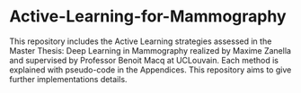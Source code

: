 # Active-Learning-for-Mammography
This repository includes the Active Learning strategies assessed in the Master Thesis: Deep Learning in Mammography realized by Maxime Zanella and supervised by Professor Benoit Macq at UCLouvain.
Each method is explained with pseudo-code in the Appendices. This repository aims to give further implementations details.

